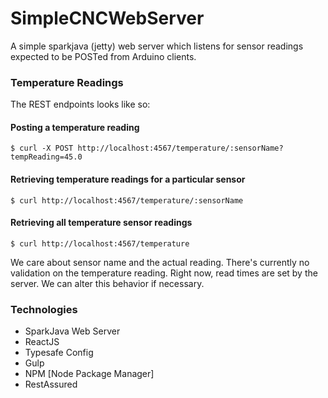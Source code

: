# SimpleCNCWebServer

A simple sparkjava (jetty) web server which listens for sensor readings expected to be POSTed from Arduino clients.

 
### Temperature Readings
The REST endpoints looks like so:

#### Posting a temperature reading
`$ curl -X POST http://localhost:4567/temperature/:sensorName?tempReading=45.0`

#### Retrieving temperature readings for a particular sensor
`$ curl http://localhost:4567/temperature/:sensorName`

#### Retrieving all temperature sensor readings
`$ curl http://localhost:4567/temperature`

We care about sensor name and the actual reading. There's currently no validation on the temperature reading. Right now, read times are set by the server. We can alter this behavior if necessary.
 
### Technologies
 - SparkJava Web Server
 - ReactJS
 - Typesafe Config
 - Gulp
 - NPM [Node Package Manager]
 - RestAssured
